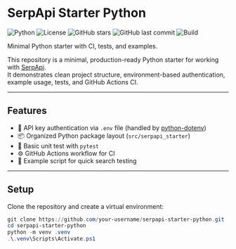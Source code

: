 # SerpApi Starter Python

![Python](https://img.shields.io/badge/python-3.11-blue.svg)
![License](https://img.shields.io/badge/license-MIT-green.svg)
![GitHub stars](https://img.shields.io/github/stars/ryanmurphy-hub/serpapi-starter-python?style=social)
![GitHub last commit](https://img.shields.io/github/last-commit/ryanmurphy-hub/serpapi-starter-python)
![Build](https://github.com/ryanmurphy-hub/serpapi-starter-python/actions/workflows/ci.yml/badge.svg)

Minimal Python starter with CI, tests, and examples.


This repository is a minimal, production-ready Python starter for working with [SerpApi](https://serpapi.com/).  
It demonstrates clean project structure, environment-based authentication, example usage, tests, and GitHub Actions CI.

---

## Features
- 🔑 API key authentication via `.env` file (handled by [python-dotenv](https://pypi.org/project/python-dotenv/))
- 📦 Organized Python package layout (`src/serpapi_starter`)
- 🧪 Basic unit test with `pytest`
- ⚙️ GitHub Actions workflow for CI
- 📖 Example script for quick search testing

---

## Setup

Clone the repository and create a virtual environment:

```powershell
git clone https://github.com/your-username/serpapi-starter-python.git
cd serpapi-starter-python
python -m venv .venv
.\.venv\Scripts\Activate.ps1
